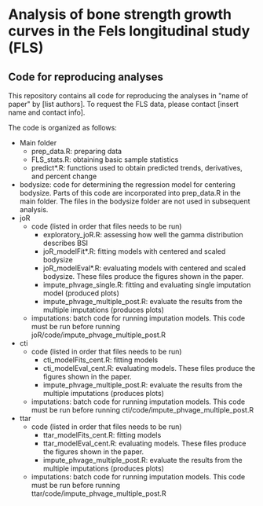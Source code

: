 # Analysis of bone strength growth curves in the Fels longitudinal study (FLS)
## Code for reproducing analyses

This repository contains all code for reproducing the analyses in "name of paper" by [list authors]. To request the FLS data, please contact [insert name and contact info].

The code is organized as follows:

* Main folder
    + prep_data.R: preparing data
    + FLS_stats.R: obtaining basic sample statistics
    + predict*.R: functions used to obtain predicted trends, derivatives, and percent change
* bodysize: code for determining the regression model for centering bodysize. Parts of this code are incorporated into prep_data.R in the main folder. The files in the bodysize folder are not used in subsequent analysis.
* joR
    + code (listed in order that files needs to be run)
        + exploratory_joR.R: assessing how well the gamma distribution describes BSI
        + joR_modelFit*.R: fitting models with centered and scaled bodysize
        + joR_modelEval*.R: evaluating models with centered and scaled bodysize. These files produce the figures shown in the paper.
        + impute_phvage_single.R: fitting and evaluating single imputation model (produced plots)
        + impute_phvage_multiple_post.R: evaluate the results from the multiple imputations (produces plots)
    + imputations: batch code for running imputation models. This code must be run before running joR/code/impute_phvage_multiple_post.R
* cti
    + code (listed in order that files needs to be run)
        + cti_modelFits_cent.R: fitting models
        + cti_modelEval_cent.R: evaluating models. These files produce the figures shown in the paper.
        + impute_phvage_multiple_post.R: evaluate the results from the multiple imputations (produces plots)
    + imputations: batch code for running imputation models. This code must be run before running cti/code/impute_phvage_multiple_post.R
* ttar
    + code (listed in order that files needs to be run)
        + ttar_modelFits_cent.R: fitting models
        + ttar_modelEval_cent.R: evaluating models. These files produce the figures shown in the paper.
        + impute_phvage_multiple_post.R: evaluate the results from the multiple imputations (produces plots)
    + imputations: batch code for running imputation models. This code must be run before running ttar/code/impute_phvage_multiple_post.R

